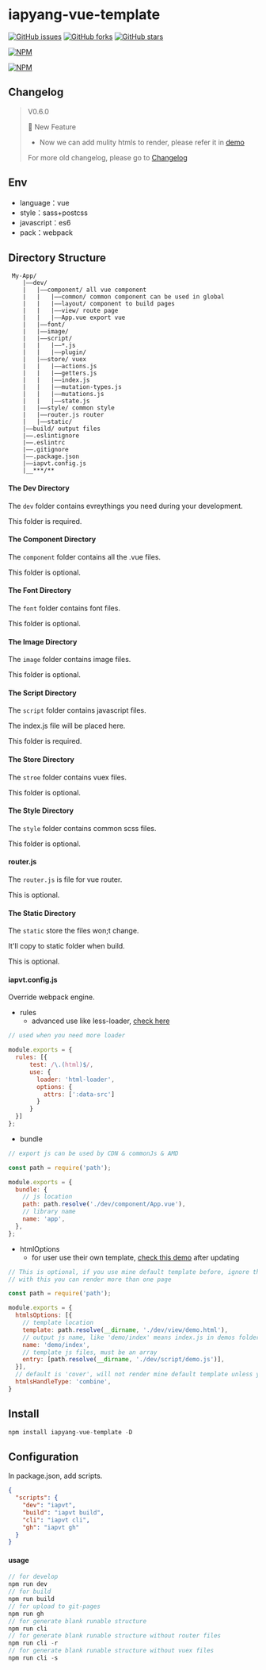 # iapyang-vue-template

[![GitHub issues](https://img.shields.io/github/issues/iapYang/iapyang-vue-template.svg?style=flat-square)](https://github.com/iapYang/iapyang-vue-template/issues)
[![GitHub forks](https://img.shields.io/github/forks/iapYang/iapyang-vue-template.svg?style=flat-square)](https://github.com/iapYang/iapyang-vue-template/network)
[![GitHub stars](https://img.shields.io/github/stars/iapYang/iapyang-vue-template.svg?style=flat-square)](https://github.com/iapYang/iapyang-vue-template/stargazers)

[![NPM](https://nodei.co/npm/iapyang-vue-template.png?downloads=true&downloadRank=true&stars=true)](https://nodei.co/npm/iapyang-vue-template/)

[![NPM](https://nodei.co/npm-dl/iapyang-vue-template.png?months=3&height=3)](https://nodei.co/npm/iapyang-vue-template/)

## Changelog

> V0.6.0 
>
> 🚀 New Feature
>
> - Now we can add mulity htmls to render, please refer it in [demo](https://github.com/iapYang/iapyang-vue-template/blob/master/demo/htmlOptions.js)
>
> For more old changelog, please go to [Changelog](https://github.com/iapYang/iapyang-vue-template/blob/master/CHANGELOG.MD)

## Env

- language：vue
- style：sass+postcss
- javascript：es6
- pack：webpack

## Directory Structure

```
 My-App/       
    |——dev/    
    |   |——component/ all vue component    
    |   |   |——common/ common component can be used in global
    |   |   |——layout/ component to build pages
    |   |   |——view/ route page  
    |   |   |——App.vue export vue    
    |   |——font/  
    |   |——image/    
    |   |——script/
    |   |   |——*.js
    |   |   |——plugin/
    |   |——store/ vuex  
    |   |   |——actions.js
    |   |   |——getters.js
    |   |   |——index.js
    |   |   |——mutation-types.js
    |   |   |——mutations.js
    |   |   |——state.js 
    |   |——style/ common style    
    |   |——router.js router    
    |   |——static/
    |——build/ output files
    |——.eslintignore
    |——.eslintrc   
    |——.gitignore    
    |——.package.json
    |——iapvt.config.js
    |__***/**
```

#### The Dev Directory

The `dev` folder contains evreythings you need during your development.

This folder is required.

#### The Component Directory

The `component` folder contains all the .vue files.

This folder is optional.

#### The Font Directory

The `font` folder contains font files.

This folder is optional.

#### The Image Directory

The `image` folder contains image files.

This folder is optional.

#### The Script Directory

The `script` folder contains javascript files.

The index.js file will be placed here.

This folder is required.

#### The Store Directory

The `stroe` folder contains vuex files.

This folder is optional.

#### The Style Directory

The `style` folder contains common scss files.

This folder is optional.

#### router.js

The `router.js` is file for vue router.

This is optional.

#### The Static Directory

The `static` store the files won;t change.

It'll copy to static folder when build.

This is optional.

#### iapvt.config.js

Override webpack engine.

- rules
  - advanced use like less-loader, [check here](https://github.com/iapYang/iapyang-vue-template/blob/master/demo/less_dom.js)

```javascript
// used when you need more loader 

module.exports = {
  rules: [{
      test: /\.(html)$/,
      use: {
        loader: 'html-loader',
        options: {
          attrs: [':data-src']
        }
      }  
  }]
};
```



- bundle 

```javascript
// export js can be used by CDN & commonJs & AMD

const path = require('path');

module.exports = {
  bundle: {
    // js location
    path: path.resolve('./dev/component/App.vue'),
    // library name
    name: 'app',
  },
};
```



- htmlOptions
  - for user use their own template, [check this demo](https://github.com/iapYang/iapyang-vue-template/blob/master/demo/htmlOptions.js) after updating

```javascript
// This is optional, if you use mine default template before, ignore this options
// with this you can render more than one page

const path = require('path');

module.exports = {
  htmlsOptions: [{
    // template location
    template: path.resolve(__dirname, './dev/view/demo.html'),
    // output js name, like 'demo/index' means index.js in demos folder
    name: 'demo/index',
    // template js files, must be an array
    entry: [path.resolve(__dirname, './dev/script/demo.js')],
  }],
  // default is 'cover', will not render mine default template unless you set it 'combine'
  htmlsHandleType: 'combine',
}
```



## Install

```javascript
npm install iapyang-vue-template -D
```

## Configuration

In package.json, add scripts.

```json
{
  "scripts": {
    "dev": "iapvt",
    "build": "iapvt build",
    "cli": "iapvt cli",
    "gh": "iapvt gh"
  }
}
```

#### usage

```javascript
// for develop
npm run dev
// for build
npm run build
// for upload to git-pages
npm run gh
// for generate blank runable structure
npm run cli
// for generate blank runable structure without router files
npm run cli -r
// for generate blank runable structure without vuex files
npm run cli -s
```
